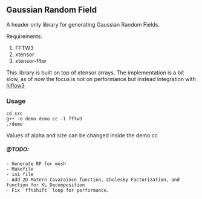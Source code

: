 ## Gaussian Random Field

A header only library for generating Gaussian Random Fields. 

Requirements: <br>
  1. FFTW3 <br>
  2. xtensor <br>
  3. xtensor-fftw <br>

This library is built on top of xtensor arrays. The implementation is a bit slow, as of now the focus is not on performance but instead integration with [hiflow3](hiflow3.org) 

### Usage
```
cd src
g++ -o demo demo.cc -l fftw3
./demo
```

Values of alpha and size can be changed inside the demo.cc

##### @TODO:
    - Generate RF for mesh
    - Makefile
    - ini file
    - Add 2D Matern Covaraince function, Cholesky Factorization, and function for KL Decomposition
    - Fix `fftshift` loop for performance.
